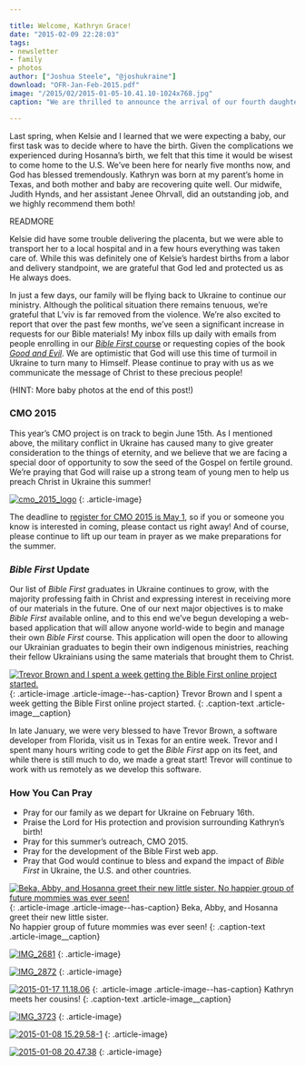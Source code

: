 ```yaml
---

title: Welcome, Kathryn Grace!
date: "2015-02-09 22:28:03"
tags:
- newsletter
- family
- photos
author: ["Joshua Steele", "@joshukraine"]
download: "OFR-Jan-Feb-2015.pdf"
image: "/2015/02/2015-01-05-10.41.10-1024x768.jpg"
caption: "We are thrilled to announce the arrival of our fourth daughter, Kathryn Grace Steele! Kathryn was born on December 30, 2014 at 12:00am. She was 20 and 3/4 inches long and weighed 8 lbs., 12 oz."

---
```


Last spring, when Kelsie and I learned that we were expecting a baby, our first task was to decide where to have the birth. Given the complications we experienced during Hosanna’s birth, we felt that this time it would be wisest to come home to the U.S. We’ve been here for nearly five months now, and God has blessed tremendously. Kathryn was born at my parent’s home in Texas, and both mother and baby are recovering quite well. Our midwife, Judith Hynds, and her assistant Jenee Ohrvall, did an outstanding job, and we highly recommend them both!

READMORE

Kelsie did have some trouble delivering the placenta, but we were able to transport her to a local hospital and in a few hours everything was taken care of. While this was definitely one of Kelsie’s hardest births from a labor and delivery standpoint, we are grateful that God led and protected us as He always does.

In just a few days, our family will be flying back to Ukraine to continue our ministry. Although the political situation there remains tenuous, we’re grateful that L’viv is far removed from the violence. We’re also excited to report that over the past few months, we’ve seen a significant increase in requests for our Bible materials! My inbox fills up daily with emails from people enrolling in our <a title="Bible First" href="http://getbiblefirst.com" target="_blank">*Bible First* course</a> or requesting copies of the book <a title="Good and Evil" href="http://goodandevilbook.com/" target="_blank">*Good and Evil*</a>. We are optimistic that God will use this time of turmoil in Ukraine to turn many to Himself. Please continue to pray with us as we communicate the message of Christ to these precious people!

(HINT: More baby photos at the end of this post!)

### CMO 2015

This year’s CMO project is on track to begin June 15th. As I mentioned above, the military conflict in Ukraine has caused many to give greater consideration to the things of eternity, and we believe that we are facing a special door of opportunity to sow the seed of the Gospel on fertile ground. We’re praying that God will raise up a strong team of young men to help us preach Christ in Ukraine this summer!

<a href="http://cmoproject.org"><img class="aligncenter wp-image-1951" src="//d21yo20tm8bmc2.cloudfront.net/2015/02/cmo_2015_logo-417x450.png" alt="cmo_2015_logo" /></a>
{: .article-image}

The deadline to <a title="CMO 2015" href="http://www.euroteamoutreach.org/index.php?p=cmo" target="_blank">register for CMO 2015 is May 1</a>, so if you or someone you know is interested in coming, please contact us right away! And of course, please continue to lift up our team in prayer as we make preparations for the summer.

### *Bible First* Update

Our list of *Bible First* graduates in Ukraine continues to grow, with the majority professing faith in Christ and expressing interest in receiving more of our materials in the future. One of our next major objectives is to make *Bible First* available online, and to this end we’ve begun developing a web-based application that will allow anyone world-wide to begin and manage their own *Bible First* course. This application will open the door to allowing our Ukrainian graduates to begin their own indigenous ministries, reaching their fellow Ukrainians using the same materials that brought them to Christ.

<a href="//d21yo20tm8bmc2.cloudfront.net/2015/02/trevor-josh-color.jpg"><img class="size-large wp-image-1950" src="//d21yo20tm8bmc2.cloudfront.net/2015/02/trevor-josh-color-1024x768.jpg" alt="Trevor Brown and I spent a week getting the Bible First online project started." /></a>
{: .article-image .article-image--has-caption}
Trevor Brown and I spent a week getting the Bible First online project started.
{: .caption-text .article-image__caption}

In late January, we were very blessed to have Trevor Brown, a software developer from Florida, visit us in Texas for an entire week. Trevor and I spent many hours writing code to get the *Bible First* app on its feet, and while there is still much to do, we made a great start! Trevor will continue to work with us remotely as we develop this software.

### How You Can Pray

* Pray for our family as we depart for Ukraine on February 16th.
* Praise the Lord for His protection and provision surrounding Kathryn’s birth!
* Pray for this summer’s outreach, CMO 2015.
* Pray for the development of the Bible First web app.
* Pray that God would continue to bless and expand the impact of *Bible First* in Ukraine, the U.S. and other countries.

<a href="//d21yo20tm8bmc2.cloudfront.net/2015/02/2015-01-11-21.19.15-2.jpg"><img class="size-medium wp-image-1954" src="//d21yo20tm8bmc2.cloudfront.net/2015/02/2015-01-11-21.19.15-2-450x338.jpg" alt="Beka, Abby, and Hosanna greet their new little sister.  No happier group of future mommies was ever seen!" /></a>
{: .article-image .article-image--has-caption}
Beka, Abby, and Hosanna greet their new little sister.<br />No happier group of future mommies was ever seen!
{: .caption-text .article-image__caption}

<a href="//d21yo20tm8bmc2.cloudfront.net/2015/02/IMG_2681.jpg"><img class="aligncenter wp-image-1955 size-medium" src="//d21yo20tm8bmc2.cloudfront.net/2015/02/IMG_2681-e1423511224811-338x450.jpg" alt="IMG_2681" /></a>
{: .article-image}

<a href="//d21yo20tm8bmc2.cloudfront.net/2015/02/IMG_2872.jpg"><img class="aligncenter wp-image-1956 size-medium" src="//d21yo20tm8bmc2.cloudfront.net/2015/02/IMG_2872-e1423511276129-338x450.jpg" alt="IMG_2872" /></a>
{: .article-image}

<a href="//d21yo20tm8bmc2.cloudfront.net/2015/02/2015-01-17-11.18.06.jpg"><img class="wp-image-1961 size-medium" src="//d21yo20tm8bmc2.cloudfront.net/2015/02/2015-01-17-11.18.06-450x338.jpg" alt="2015-01-17 11.18.06" /></a>
{: .article-image .article-image--has-caption}
Kathryn meets her cousins!
{: .caption-text .article-image__caption}

<a href="//d21yo20tm8bmc2.cloudfront.net/2015/02/IMG_3723.jpg"><img class="aligncenter wp-image-1962 size-medium" src="//d21yo20tm8bmc2.cloudfront.net/2015/02/IMG_3723-e1423512037827-338x450.jpg" alt="IMG_3723" /></a>
{: .article-image}

<a href="//d21yo20tm8bmc2.cloudfront.net/2015/02/2015-01-08-15.29.58-1.jpg"><img class="aligncenter size-medium wp-image-1957" src="//d21yo20tm8bmc2.cloudfront.net/2015/02/2015-01-08-15.29.58-1-450x450.jpg" alt="2015-01-08 15.29.58-1" /></a>
{: .article-image}

<a href="//d21yo20tm8bmc2.cloudfront.net/2015/02/2015-01-08-20.47.38.jpg"><img class="aligncenter size-medium wp-image-1958" src="//d21yo20tm8bmc2.cloudfront.net/2015/02/2015-01-08-20.47.38-338x450.jpg" alt="2015-01-08 20.47.38" /></a>
{: .article-image}
